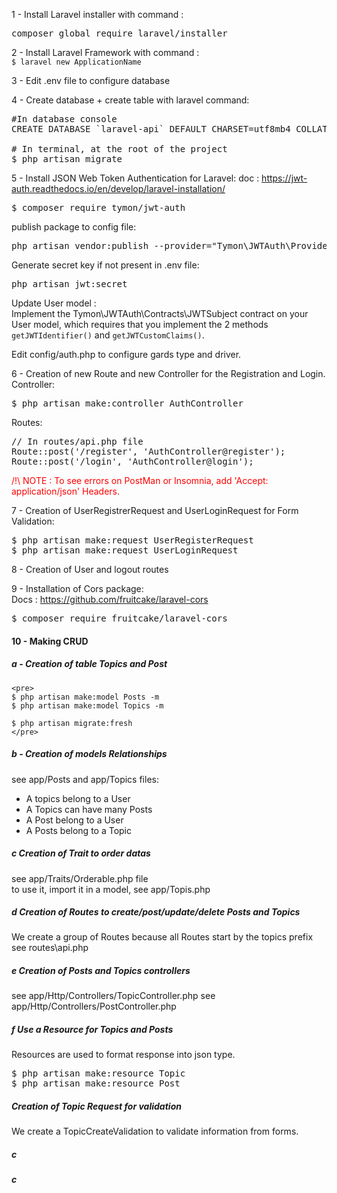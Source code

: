 1 - Install Laravel installer with command :
<pre>composer global require laravel/installer</pre>

2 - Install Laravel Framework with command : <br>
`$ laravel new ApplicationName`

3 - Edit .env file to configure database

4 - Create database + create table with laravel command:<br>
<pre>#In database console
CREATE DATABASE `laravel-api` DEFAULT CHARSET=utf8mb4 COLLATE utf8mb4_general_ci;

# In terminal, at the root of the project
$ php artisan migrate
</pre>
5 - Install JSON Web Token Authentication for Laravel:
doc : https://jwt-auth.readthedocs.io/en/develop/laravel-installation/
<pre>
$ composer require tymon/jwt-auth</pre>
publish package to config file:
<pre>php artisan vendor:publish --provider="Tymon\JWTAuth\Providers\LaravelServiceProvider"</pre>
Generate secret key if not present in .env file:
<pre>php artisan jwt:secret</pre>

Update User model :<br>
Implement the Tymon\JWTAuth\Contracts\JWTSubject contract on your User model, which requires that you implement the 2 methods `getJWTIdentifier()` and `getJWTCustomClaims()`.

Edit config/auth.php to configure gards type and driver.

6 - Creation of new Route and new Controller for the Registration and Login.<br>
Controller:
<pre>
$ php artisan make:controller AuthController
</pre>

Routes:
<pre>
// In routes/api.php file
Route::post('/register', 'AuthController@register');
Route::post('/login', 'AuthController@login');
</pre>

<span style="color:red">/!\ NOTE : To see errors on PostMan or Insomnia, add 'Accept: application/json' Headers.</span>


7 - Creation of UserRegistrerRequest and UserLoginRequest for Form Validation:
<pre>
$ php artisan make:request UserRegisterRequest
$ php artisan make:request UserLoginRequest
</pre>

8 - Creation of User and logout routes

9 - Installation of Cors package:<br/>
Docs : https://github.com/fruitcake/laravel-cors
<pre>$ composer require fruitcake/laravel-cors</pre>

#### 10 - Making CRUD
##### a - Creation of table Topics and Post  
    <pre>
    $ php artisan make:model Posts -m
    $ php artisan make:model Topics -m
    
    $ php artisan migrate:fresh
    </pre>
##### b - Creation of models Relationships
see app/Posts and app/Topics files:  
   - A topics belong to a User  
   - A Topics can have many Posts
   - A Post belong to a User
   - A Posts belong to a Topic
   
##### c Creation of Trait to order datas
see app/Traits/Orderable.php file  
to use it, import it in a model, see app/Topis.php


##### d Creation of Routes to create/post/update/delete Posts and Topics
We create a group of Routes because all Routes start by the topics prefix  
see routes\api.php   

##### e Creation of Posts and Topics controllers
see app/Http/Controllers/TopicController.php
see app/Http/Controllers/PostController.php

##### f Use a Resource for Topics and Posts
Resources are used to format response into json type.
<pre>
$ php artisan make:resource Topic
$ php artisan make:resource Post
</pre>

##### Creation of Topic Request for validation
We create a TopicCreateValidation to validate information from forms.

##### c
##### c
   


